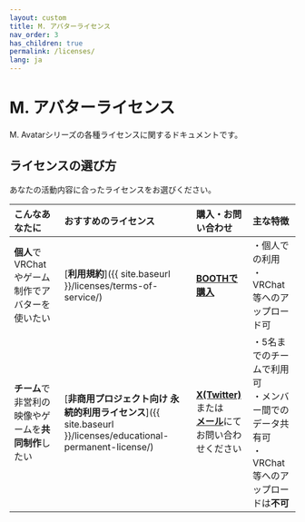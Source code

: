 ```yaml
---
layout: custom
title: M. アバターライセンス
nav_order: 3
has_children: true
permalink: /licenses/
lang: ja
---
```


# M. アバターライセンス

M. Avatarシリーズの各種ライセンスに関するドキュメントです。

## ライセンスの選び方

あなたの活動内容に合ったライセンスをお選びください。

| こんなあなたに | おすすめのライセンス | 購入・お問い合わせ | 主な特徴 |
| :--- | :--- | :--- | :--- |
| **個人**でVRChatやゲーム制作でアバターを使いたい | [**利用規約**]({{ site.baseurl }}/licenses/terms-of-service/) | [**BOOTHで購入**](https://booth.pm/ja/items/6504220) | ・個人での利用<br>・VRChat等へのアップロード可 |
| **チーム**で非営利の映像やゲームを**共同制作**したい | [**非商用プロジェクト向け 永続的利用ライセンス**]({{ site.baseurl }}/licenses/educational-permanent-license/) | [**X(Twitter)**](https://x.com/_emudotto)または<br>[**メール**](mailto:emudotto20210904@gmail.com)にて<br>お問い合わせください | ・5名までのチームで利用可<br>・メンバー間でのデータ共有可<br>・VRChat等へのアップロードは**不可** | 